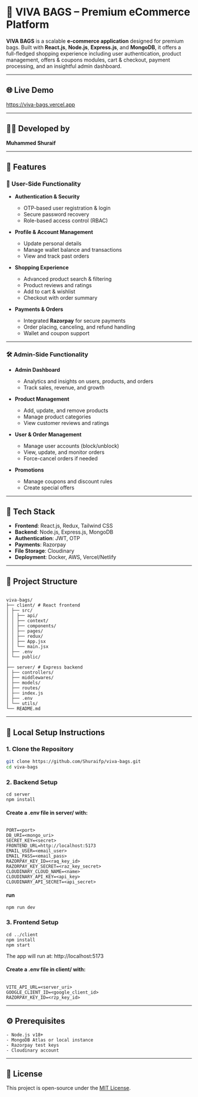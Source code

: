 # 👜 VIVA BAGS – Premium eCommerce Platform

**VIVA BAGS** is a scalable **e-commerce application** designed for premium bags. Built with **React.js**, **Node.js**, **Express.js**, and **MongoDB**, it offers a full-fledged shopping experience including user authentication, product management, offers & coupons modules, cart & checkout, payment processing, and an insightful admin dashboard.

---

## 🌐 Live Demo  
https://viva-bags.vercel.app

---

## 👨‍💻 Developed by  
**Muhammed Shuraif**

---

## 🚀 Features

### 👥 User-Side Functionality

- **Authentication & Security**
  - OTP-based user registration & login
  - Secure password recovery
  - Role-based access control (RBAC)

- **Profile & Account Management**
  - Update personal details
  - Manage wallet balance and transactions
  - View and track past orders

- **Shopping Experience**
  - Advanced product search & filtering
  - Product reviews and ratings
  - Add to cart & wishlist
  - Checkout with order summary

- **Payments & Orders**
  - Integrated **Razorpay** for secure payments
  - Order placing, canceling, and refund handling
  - Wallet and coupon support

---

### 🛠️ Admin-Side Functionality

- **Admin Dashboard**
  - Analytics and insights on users, products, and orders
  - Track sales, revenue, and growth

- **Product Management**
  - Add, update, and remove products
  - Manage product categories
  - View customer reviews and ratings

- **User & Order Management**
  - Manage user accounts (block/unblock)
  - View, update, and monitor orders
  - Force-cancel orders if needed

- **Promotions**
  - Manage coupons and discount rules
  - Create special offers

---

## 🧰 Tech Stack

- **Frontend**: React.js, Redux, Tailwind CSS  
- **Backend**: Node.js, Express.js, MongoDB  
- **Authentication**: JWT, OTP  
- **Payments**: Razorpay  
- **File Storage**: Cloudinary  
- **Deployment**: Docker, AWS, Vercel/Netlify  

---

## 📁 Project Structure

```

viva-bags/
├── client/ # React frontend
│ ├── src/
│ │ ├── api/
│ │ ├── context/
│ │ ├── components/
│ │ ├── pages/
│ │ ├── redux/
│ │ ├── App.jsx
│ │ └── main.jsx
│ ├── .env
│ └── public/
│
├── server/ # Express backend
│ ├── controllers/
│ ├── middlewares/
│ ├── models/
│ ├── routes/
│ ├── index.js
│ ├── .env
│ └── utils/
└── README.md

```

---

## 🧪 Local Setup Instructions

### 1. Clone the Repository

```bash
git clone https://github.com/Shuraifp/viva-bags.git
cd viva-bags
```

### 2. Backend Setup
```
cd server
npm install
```

#### Create a .env file in server/ with:

```.env

PORT=<port>
DB_URI=<mongo_uri>
SECRET_KEY=<secret>
FRONTEND_URL=http://localhost:5173
EMAIL_USER=<email_user>
EMAIL_PASS=<email_pass>
RAZORPAY_KEY_ID=<raq_key_id>
RAZORPAY_KEY_SECRET=<raz_key_secret>
CLOUDINARY_CLOUD_NAME=<name>
CLOUDINARY_API_KEY=<api_key>
CLOUDINARY_API_SECRET=<api_secret>

```

#### run
``` 
npm run dev
```

### 3. Frontend Setup
```
cd ../client
npm install
npm start

```

The app will run at: http://localhost:5173

#### Create a .env file in client/ with:

```.env

VITE_API_URL=<server_uri>
GOOGLE_CLIENT_ID=<google_client_id>
RAZORPAY_KEY_ID=<rzp_key_id>

```

---

## ⚙️ Prerequisites
```
- Node.js v18+
- MongoDB Atlas or local instance
- Razorpay test keys
- Cloudinary account
```

---
## 📝 License

This project is open-source under the [MIT License](LICENSE).
